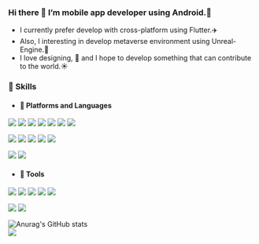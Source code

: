 ### Hi there 👋 I’m mobile app developer using Android.🐸
- I currently prefer develop with cross-platform using Flutter.✈️
- Also, I interesting in develop metaverse environment using Unreal-Engine.🚀
- I love designing, 🎨 and I hope to develop something that can contribute to the world.☀️
<!--
**kumangho/kumangho** is a ✨ _special_ ✨ repository because its `README.md` (this file) appears on your GitHub profile.

Here are some ideas to get you started:

- 🔭 I’m currently working on ...
- 🌱 I’m currently learning ...
- 👯 I’m looking to collaborate on ...
- 🤔 I’m looking for help with ...
- 💬 Ask me about ...
- 📫 How to reach me: ...
- 😄 Pronouns: ...
- ⚡ Fun fact: ...
-->


### 💪 Skills

- #### 🔧 Platforms and Languages
<p float="left">
<img src="https://img.shields.io/badge/Android-3DDC84?style=flat-square&logo=Android&logoColor=white"/>
<img src="https://img.shields.io/badge/Kotlin-7F52FF?style=flat-square&logo=Kotlin&logoColor=white"/>
<img src="https://img.shields.io/badge/Flutter-02569B?style=flat-square&logo=Flutter&logoColor=white"/>
<img src="https://img.shields.io/badge/Dart-0175C2?style=flat-square&logo=Dart&logoColor=white"/>
<img src="https://img.shields.io/badge/Firebase-FFCA28?style=flat-square&logo=firebase&logoColor=white"/>
<img src="https://img.shields.io/badge/Hive-02569B?style=flat-square&logo=hive&logoColor=white"/>
<img src="https://img.shields.io/badge/SqLite-4479A1?style=flat-square&logo=sqlite&logoColor=white"/>
  </p>
<p float="left">
<img src="https://img.shields.io/badge/Php-777BB4?style=flat-square&logo=php&logoColor=white"/>
<img src="https://img.shields.io/badge/Html-E34F26?style=flat-square&logo=html5&logoColor=white"/>
<img src="https://img.shields.io/badge/Css-1572B6?style=flat-square&logo=css3&logoColor=white"/>
<img src="https://img.shields.io/badge/JavaScript-F7DF1E?style=flat-square&logo=javascript&logoColor=white"/>
<img src="https://img.shields.io/badge/MySql-4479A1?style=flat-square&logo=mysql&logoColor=white"/>
  </p>
<p float="left">
<img src="https://img.shields.io/badge/UnrealEngine-0E1128?style=flat-square&logo=Unrealengine&logoColor=white"/>
<img src="https://img.shields.io/badge/C++-00599C?style=flat-square&logo=Cplusplus&logoColor=white"/>
  </p>

- #### 🔨 Tools
<p float="left">
<img src="https://img.shields.io/badge/Vscode-007ACC?style=flat-square&logo=visualstudiocode&logoColor=white"/>
<img src="https://img.shields.io/badge/AndroidStudio-3DDC84?style=flat-square&logo=androidstudio&logoColor=white"/>
<img src="https://img.shields.io/badge/GoogleCloudPlatform-02569B?style=flat-square&logo=androidstudio&logoColor=white"/>
<img src="https://img.shields.io/badge/Git-FFFFFF?style=flat-square&logo=Git&logoColor=black"/>
<img src="https://img.shields.io/badge/Discord-0E1128?style=flat-square&logo=discord&logoColor=white"/>
  </p>
<p float="left">
<img src="https://img.shields.io/badge/Figma-F24E1E?style=flat-square&logo=Figma&logoColor=white"/>
<img src="https://img.shields.io/badge/Illustrator-FF9A00?style=flat-square&logo=adobeillustrator&logoColor=white"/>
  </p>

![Anurag's GitHub stats](https://github-readme-stats.vercel.app/api?username=kumangho&show_icons=true&theme=radical)  
<a href="https://opgc.me/#/users/kumangho" target="_blank"><img src="https://api.opgc.me/githubs/users/kumangho/tag/?theme=basic" /></a>  
<!--![Top Langs](https://github-readme-stats.vercel.app/api/top-langs/?username=kumangho&theme=tokyonight)  --!>
